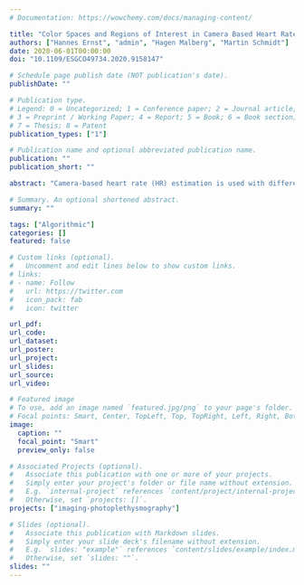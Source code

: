 ```yaml
---
# Documentation: https://wowchemy.com/docs/managing-content/

title: "Color Spaces and Regions of Interest in Camera Based Heart Rate Estimation"
authors: ["Hannes Ernst", "admin", "Hagen Malberg", "Martin Schmidt"]
date: 2020-06-01T00:00:00
doi: "10.1109/ESGCO49734.2020.9158147"

# Schedule page publish date (NOT publication's date).
publishDate: ""

# Publication type.
# Legend: 0 = Uncategorized; 1 = Conference paper; 2 = Journal article;
# 3 = Preprint / Working Paper; 4 = Report; 5 = Book; 6 = Book section;
# 7 = Thesis; 8 = Patent
publication_types: ["1"]

# Publication name and optional abbreviated publication name.
publication: ""
publication_short: ""

abstract: "Camera-based heart rate (HR) estimation is used with different color spaces and regions of interest (ROIs). In this work, seven commonly used ROIs were determined via facial landmarks focusing on forehead, cheeks and glabella, and one ROI was derived by level set segmentation. For each ROI, 25 signals of eight color spaces were derived and HR estimation accuracy was determined. Both color channel and ROI showed significant effects on the accuracy of HR estimation. Glabella or forehead ROI combined with HSV-H or NTSC-Q color channel (accuracy: up to 73.3 %) as well as level set ROI with NTSC-Q color channel (accuracy: 68.7%) performed best."

# Summary. An optional shortened abstract.
summary: ""

tags: ["Algorithmic"]
categories: []
featured: false

# Custom links (optional).
#   Uncomment and edit lines below to show custom links.
# links:
# - name: Follow
#   url: https://twitter.com
#   icon_pack: fab
#   icon: twitter

url_pdf:
url_code:
url_dataset:
url_poster:
url_project:
url_slides:
url_source:
url_video:

# Featured image
# To use, add an image named `featured.jpg/png` to your page's folder. 
# Focal points: Smart, Center, TopLeft, Top, TopRight, Left, Right, BottomLeft, Bottom, BottomRight.
image:
  caption: ""
  focal_point: "Smart"
  preview_only: false

# Associated Projects (optional).
#   Associate this publication with one or more of your projects.
#   Simply enter your project's folder or file name without extension.
#   E.g. `internal-project` references `content/project/internal-project/index.md`.
#   Otherwise, set `projects: []`.
projects: ["imaging-photoplethysmography"]

# Slides (optional).
#   Associate this publication with Markdown slides.
#   Simply enter your slide deck's filename without extension.
#   E.g. `slides: "example"` references `content/slides/example/index.md`.
#   Otherwise, set `slides: ""`.
slides: ""
---
```

